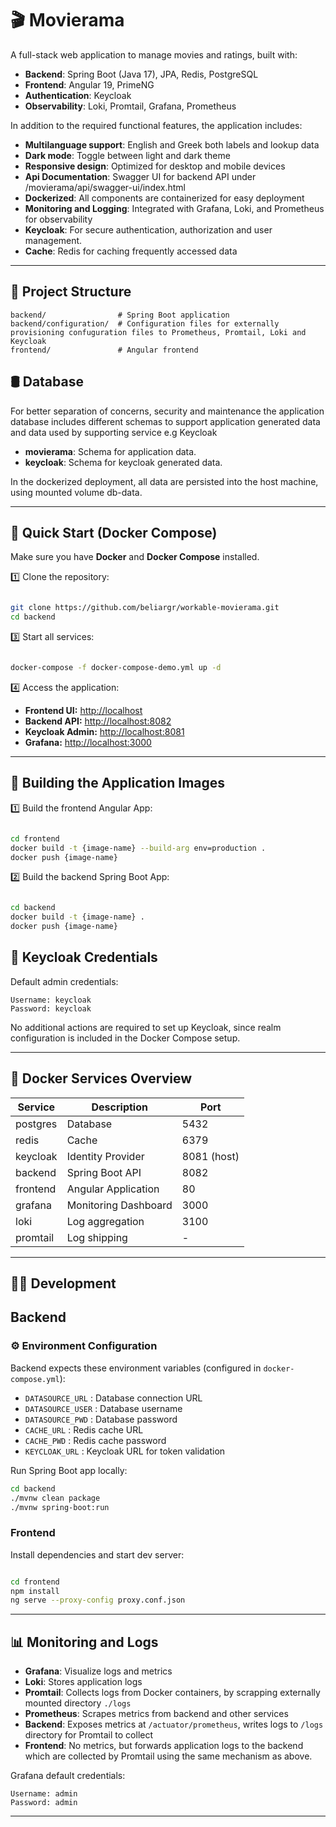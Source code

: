 
# 🎬 Movierama

A full-stack web application to manage movies and ratings, built with:

- **Backend**: Spring Boot (Java 17), JPA, Redis, PostgreSQL
- **Frontend**: Angular 19, PrimeNG
- **Authentication**: Keycloak
- **Observability**: Loki, Promtail, Grafana, Prometheus

In addition to the required functional features, the application includes:
- **Multilanguage support**: English and Greek both labels and lookup data
- **Dark mode**: Toggle between light and dark theme
- **Responsive design**: Optimized for desktop and mobile devices
- **Api Documentation**: Swagger UI for backend API under /movierama/api/swagger-ui/index.html
- **Dockerized**: All components are containerized for easy deployment
- **Monitoring and Logging**: Integrated with Grafana, Loki, and Prometheus for observability
- **Keycloak**: For secure authentication, authorization and user management.
- **Cache**: Redis for caching frequently accessed data

---

## 📂 Project Structure

```
backend/                # Spring Boot application
backend/configuration/  # Configuration files for externally provisioning confuguration files to Prometheus, Promtail, Loki and Keycloak
frontend/               # Angular frontend
```

## &#x1F6E2; Database

For better separation of concerns, security and maintenance the application database includes different schemas to support application generated data and data used by supporting service e.g Keycloak

- **movierama**: Schema for application data.
- **keycloak**: Schema for keycloak generated data.

In the dockerized deployment, all data are persisted into the host machine, using mounted volume db-data.

---

## 🚀 Quick Start (Docker Compose)

Make sure you have **Docker** and **Docker Compose** installed.

1️⃣ Clone the repository:

```bash

git clone https://github.com/beliargr/workable-movierama.git
cd backend
```

3️⃣ Start all services:

```bash

docker-compose -f docker-compose-demo.yml up -d
```

4️⃣ Access the application:

- **Frontend UI:** [http://localhost](http://localhost)
- **Backend API:** [http://localhost:8082](http://localhost:8082)
- **Keycloak Admin:** [http://localhost:8081](http://localhost:8081)
- **Grafana:** [http://localhost:3000](http://localhost:3000)

---


## 🚀 Building the Application Images

1️⃣ Build the frontend Angular App:

```bash

cd frontend
docker build -t {image-name} --build-arg env=production .
docker push {image-name}
```

2️⃣ Build the backend Spring Boot App:

```bash

cd backend
docker build -t {image-name} .
docker push {image-name}
```

## 🔑 Keycloak Credentials

Default admin credentials:

```
Username: keycloak
Password: keycloak
```

No additional actions are required to set up Keycloak, since realm configuration is included in the Docker Compose setup.

---

## 🐳 Docker Services Overview

| Service    | Description                   | Port        |
|------------|-------------------------------|-------------|
| postgres   | Database                      | 5432        |
| redis      | Cache                         | 6379        |
| keycloak   | Identity Provider             | 8081 (host) |
| backend    | Spring Boot API               | 8082        |
| frontend   | Angular Application           | 80          |
| grafana    | Monitoring Dashboard          | 3000        |
| loki       | Log aggregation               | 3100        |
| promtail   | Log shipping                  | -           |

---

## 🧑‍💻 Development


## Backend

### ⚙️ Environment Configuration

Backend expects these environment variables (configured in `docker-compose.yml`):

- `DATASOURCE_URL` : Database connection URL
- `DATASOURCE_USER` : Database username
- `DATASOURCE_PWD` : Database password
- `CACHE_URL` : Redis cache URL
- `CACHE_PWD` : Redis cache password
- `KEYCLOAK_URL` : Keycloak URL for token validation


Run Spring Boot app locally:

```bash
cd backend
./mvnw clean package
./mvnw spring-boot:run
```

### Frontend

Install dependencies and start dev server:

```bash

cd frontend
npm install
ng serve --proxy-config proxy.conf.json
```

---

## 📊 Monitoring and Logs

- **Grafana**: Visualize logs and metrics
- **Loki**: Stores application logs
- **Promtail**: Collects logs from Docker containers, by scrapping externally mounted directory ``./logs``
- **Prometheus**: Scrapes metrics from backend and other services
- **Backend**: Exposes metrics at `/actuator/prometheus`, writes logs to `/logs` directory for Promtail to collect
- **Frontend**: No metrics, but forwards application logs to the backend which are collected by Promtail using the same mechanism as above.

Grafana default credentials:

```
Username: admin
Password: admin
```

---
